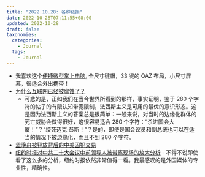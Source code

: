 ```yaml
---
title: "2022.10.28: 各种链接"
date: 2022-10-28T07:11:55+08:00
updated: 2022-10-28
draft: false
taxonomies:
  categories:
    - Journal
  tags:
    - Journal
---
```


- 我喜欢这个[便捷微型掌上电脑](https://www.hackster.io/news/qaz-is-an-ultraportable-cyberdeck-with-a-35-keyboard-189e2d619e3c), 全尺寸键帽，33 键的 QAZ 布局，小尺寸屏幕，很适合外出携带！
- [为什么互联网已经被腐蚀了？](https://ariadne.space/2022/10/27/the-internet-is-broken-due-to-structural-injustice/)
  - 可悲的是，正如我们在当今世界所看到的那样，事实证明，鉴于 280 个字符的帖子的有限认知带宽限制，法西斯主义是可用的最优的意识形态。这是因为法西斯主义的答案总是很简单：一般来说，对当时的边缘化群体的死亡威胁会做得很好，这很容易适合 280 个字符：“杀进国会大厦！”？“绞死迈克·彭斯！”？是的，即使是国会议员和副总统也可以在适当的情况下被边缘化，而且不到 280 个字符。
- [孟晚舟被释放背后的中美囚犯交易](https://www.wsj.com/articles/huawei-china-meng-kovrig-spavor-prisoner-swap-11666877779)
- [纽约时报对中共二十大会议中前领导人被带离现场的放大分析](https://www.nytimes.com/interactive/2022/10/27/world/asia/hu-jintao-congress-videos.html) - 不得不说即使看了这么多的分析，纽约时报依然非常值得一看。我最感叹的是外国媒体的专业性，精确性。
